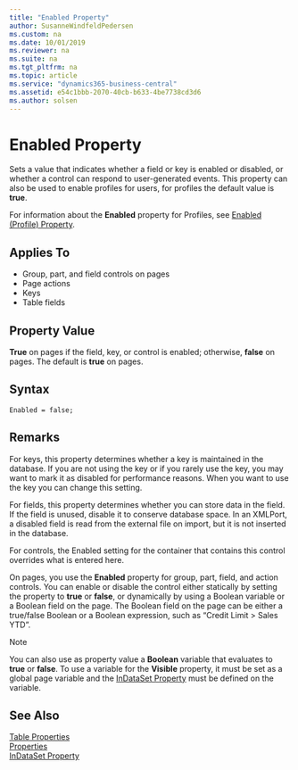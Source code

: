 ```yaml
---
title: "Enabled Property"
author: SusanneWindfeldPedersen
ms.custom: na
ms.date: 10/01/2019
ms.reviewer: na
ms.suite: na
ms.tgt_pltfrm: na
ms.topic: article
ms.service: "dynamics365-business-central"
ms.assetid: e54c1bbb-2070-40cb-b633-4be7738cd3d6
ms.author: solsen
---
```


# Enabled Property
Sets a value that indicates whether a field or key is enabled or disabled, or whether a control can respond to user-generated events. This property can also be used to enable profiles for users, for profiles the default value is **true**.

For information about the **Enabled** property for Profiles, see [Enabled (Profile) Property](devenv-enabled-profile-property.md).

## Applies To  

- Group, part, and field controls on pages  
- Page actions  
- Keys  
- Table fields  

## Property Value  
 **True** on pages if the field, key, or control is enabled; otherwise, **false** on pages. The default is **true** on pages.  

## Syntax
```
Enabled = false;
```

## Remarks  
 For keys, this property determines whether a key is maintained in the database. If you are not using the key or if you rarely use the key, you may want to mark it as disabled for performance reasons. When you want to use the key you can change this setting.  

 For fields, this property determines whether you can store data in the field. If the field is unused, disable it to conserve database space. In an XMLPort, a disabled field is read from the external file on import, but it is not inserted in the database.  

 For controls, the Enabled setting for the container that contains this control overrides what is entered here.  

 On pages, you use the **Enabled** property for group, part, field, and action controls. You can enable or disable the control either statically by setting the property to **true** or **false**, or dynamically by using a Boolean variable or a Boolean field on the page. The Boolean field on the page can be either a true/false Boolean or a Boolean expression, such as “Credit Limit > Sales YTD”.  

> [!NOTE]  
>  You can also use as property value a **Boolean** variable that evaluates to **true** or **false**. To use a variable for the **Visible** property, it must be set as a global page variable and the [InDataSet Property](devenv-indataset-property.md) must be defined on the variable.   


## See Also  
[Table Properties](devenv-table-properties.md)  
[Properties](devenv-properties.md)  
[InDataSet Property](devenv-indataset-property.md)
